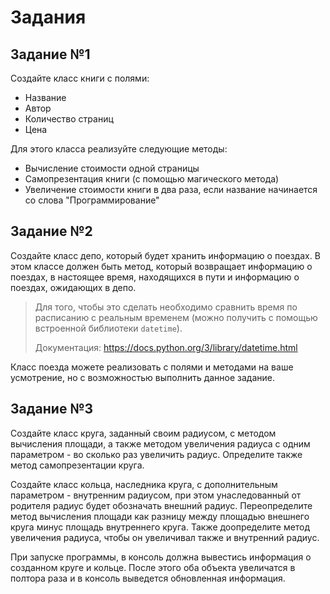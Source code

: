 # Задания

## Задание №1
Создайте класс книги с полями:
+ Название
+ Автор
+ Количество страниц
+ Цена

Для этого класса реализуйте следующие методы:
+ Вычисление стоимости одной страницы
+ Самопрезентация книги (с помощью магического метода)
+ Увеличение стоимости книги в два раза, если название начинается со слова "Программирование"

## Задание №2

Создайте класс депо, который будет хранить информацию о поездах. В этом классе должен быть метод, который возвращает информацию о поездах, в настоящее время, находящихся в пути и информацию о поездах, ожидающих в депо.

> Для того, чтобы это сделать необходимо сравнить время по расписанию с реальным временем (можно получить с помощью встроенной библиотеки ```datetime```). 
> 
> Документация: https://docs.python.org/3/library/datetime.html

Класс поезда можете реализовать с полями и методами на ваше усмотрение, но с возможностью выполнить данное задание.

## Задание №3

Создайте класс круга, заданный своим радиусом, с методом вычисления площади, а также методом увеличения радиуса с одним параметром - во сколько раз увеличить радиус. Определите также метод самопрезентации круга.

Создайте класс кольца, наследника круга, с дополнительным параметром - внутренним радиусом, при этом унаследованный от родителя радиус будет обозначать внешний радиус. Переопределите метод вычисления площади как разницу между площадью внешнего круга минус площадь внутреннего круга. Также доопределите метод увеличения радиуса, чтобы он увеличивал также и внутренний радиус.

При запуске программы, в консоль должна вывестись информация о созданном круге и кольце. После этого оба объекта увеличатся в полтора раза и в консоль выведется обновленная информация.
